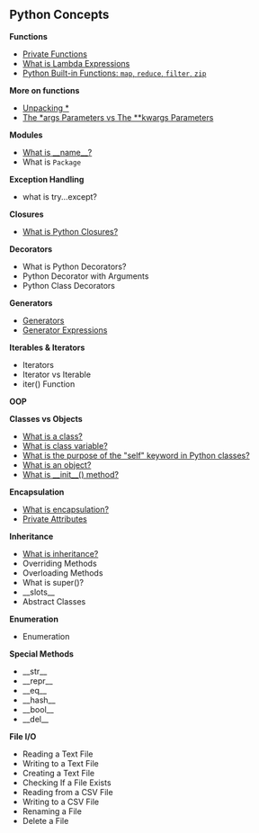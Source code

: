 ## Python Concepts

**Functions**
- [Private Functions](./Private%20Functions.md)
- [What is Lambda Expressions](./lambda.md)
- [Python Built-in Functions: `map`, `reduce`, `filter`, `zip`](./Build-in%20Functions.md)

**More on functions**
- [Unpacking \*](./unpacking*.md)
- [The \*args Parameters vs The \*\*kwargs Parameters](./*args%20vs%20**kwargs.md)


**Modules**
- [What is \_\_name\_\_?](./__name__.md)
- What is `Package`

**Exception Handling**
- what is try...except?

**Closures**
- [What is Python Closures?](./closures.md)

**Decorators**
- What is Python Decorators?
- Python Decorator with Arguments
- Python Class Decorators

**Generators**
- [Generators](./Generator.md)
- [Generator Expressions](./Generator.md)

**Iterables & Iterators**
- Iterators
- Iterator vs Iterable
- iter() Function

**OOP**

**Classes vs Objects**
- [What is a class?](./Class%20vs%20Objects.md)
- [What is class variable?](./Class%20vs%20Objects.md)
- [What is the purpose of the "self" keyword in Python classes?](./Class%20vs%20Objects.md)
- [What is an object?](./Class%20vs%20Objects.md)
- [What is \_\_init__() method?](./Class%20vs%20Objects.md)

**Encapsulation**
- [What is encapsulation?](./Encapsulation.md)
- [Private Attributes](./Encapsulation.md)

**Inheritance**
- [What is inheritance?](./Inheritance.md)
- Overriding Methods
- Overloading Methods
- What is super()?
- \_\_slots__
- Abstract Classes

**Enumeration**
- Enumeration

**Special Methods**
- \_\_str__
- \_\_repr__
- \_\_eq__
- \_\_hash__
- \_\_bool__
- \_\_del__

**File I/O**
- Reading a Text File
- Writing to a Text File
- Creating a Text File
- Checking If a File Exists
- Reading from a CSV File
- Writing to a CSV File
- Renaming a File
- Delete a File


